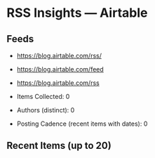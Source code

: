 # RSS Insights — Airtable

## Feeds
- https://blog.airtable.com/rss/
- https://blog.airtable.com/feed
- https://blog.airtable.com/rss

- Items Collected: 0
- Authors (distinct): 0
- Posting Cadence (recent items with dates): 0

## Recent Items (up to 20)

